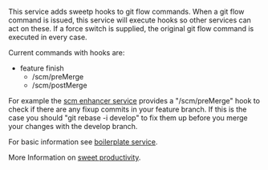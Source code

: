This service adds sweetp hooks to git flow commands. When a git flow
command is issued, this service will execute hooks so other services
can act on these. If a force switch is supplied, the original git flow
command is executed in every case.

Current commands with hooks are:

*   feature finish
    * /scm/preMerge
    * /scm/postMerge

For example the [scm enhancer service](https://github.com/sweetp/service-scmEnhancer)
provides a "/scm/preMerge" hook
to check if there are any fixup commits in your feature branch. If this
is the case you should "git rebase -i develop" to fix them up before
you merge your changes with the develop branch.

For basic information see
[boilerplate service](https://github.com/sweetp/service-boilerplate-groovy).

More Information on [sweet productivity](http://sweet-productivity.com).
